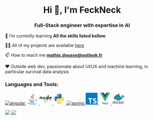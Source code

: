 <h1 align="center">Hi 👋, I'm FeckNeck</h1>
<h3 align="center">Full-Stack engineer with expertise in AI</h3>

🌱 I’m currently learning **All the skills listed bellow**

👨‍💻 All of my projects are available [here](https://github.com/FeckNeck?tab=repositories)

📫 How to reach me **mathis.dousse@outlook.fr**

❤ Outside web dev, passionnate about UI/UX and machine learning, in particular survival data analysis

<h3 align="left">Languages and Tools:</h3>
<p align="left"> 
  <a href="https://angular.io" target="_blank" rel="noreferrer"> 
    <img src="https://angular.io/assets/images/logos/angular/angular.svg" alt="angular" width="40" height="40"/> 
  </a> 
  <a href="https://www.java.com" target="_blank" rel="noreferrer"> 
    <img src="https://raw.githubusercontent.com/devicons/devicon/master/icons/java/java-original.svg" alt="java" width="40" height="40"/> 
  </a> 
  <a href="https://nodejs.org" target="_blank" rel="noreferrer"> 
    <img src="https://raw.githubusercontent.com/devicons/devicon/master/icons/nodejs/nodejs-original-wordmark.svg" alt="nodejs" width="40" height="40"/> 
  </a> 
  <a href="https://www.python.org" target="_blank" rel="noreferrer"> 
    <img src="https://raw.githubusercontent.com/devicons/devicon/master/icons/python/python-original.svg" alt="python" width="40" height="40"/> 
  </a> 
  <a href="https://spring.io/" target="_blank" rel="noreferrer"> 
    <img src="https://www.vectorlogo.zone/logos/springio/springio-icon.svg" alt="spring" width="40" height="40"/>
  </a> 
  <a href="https://www.typescriptlang.org/" target="_blank" rel="noreferrer"> 
    <img src="https://raw.githubusercontent.com/devicons/devicon/master/icons/typescript/typescript-original.svg" alt="typescript" width="40" height="40"/> 
  </a> 
  <a href="https://vuejs.org/" target="_blank" rel="noreferrer"> 
    <img src="https://raw.githubusercontent.com/devicons/devicon/master/icons/vuejs/vuejs-original-wordmark.svg" alt="vuejs" width="40" height="40"/> 
  </a>
  <a href="https://www.docker.com/" target="_blank"> 
    <img src="https://raw.githubusercontent.com/devicons/devicon/master/icons/docker/docker-original-wordmark.svg" alt="docker" width="40" height="40"/> 
  </a>
</p>

<p>
  <picture>
    <source
      srcset="https://github-readme-stats.vercel.app/api?username=FeckNeck&show_icons=true&locale=en&theme=dark"
      media="(prefers-color-scheme: dark)"
    />
    <source
      srcset="https://github-readme-stats.vercel.app/api?username=FeckNeck&show_icons=true&locale=en"
      media="(prefers-color-scheme: light), (prefers-color-scheme: no-preference)"
    />
    <img height=190 src="https://github-readme-stats.vercel.app/api?username=FeckNeck&show_icons=true&locale=en" />
  </picture>

   <picture>
    <source
      srcset="https://github-readme-stats.vercel.app/api/top-langs?username=FeckNeck&show_icons=true&locale=en&layout=compact&theme=dark"
      media="(prefers-color-scheme: dark)"
    />
    <source
      srcset="https://github-readme-stats.vercel.app/api/top-langs?username=FeckNeck&show_icons=true&locale=en&layout=compact"
      media="(prefers-color-scheme: light), (prefers-color-scheme: no-preference)"
    />
    <img height=190 src="https://github-readme-stats.vercel.app/api/top-langs?username=FeckNeck&show_icons=true&locale=en&layout=compact" />
  </picture>
</p>

